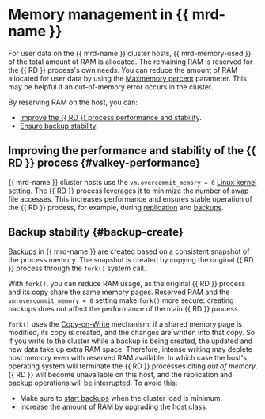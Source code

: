 # Memory management in {{ mrd-name }}

For user data on the {{ mrd-name }} cluster hosts, {{ mrd-memory-used }} of the total amount of RAM is allocated. The remaining RAM is reserved for the {{ RD }} process's own needs. You can reduce the amount of RAM allocated for user data by using the [Maxmemory percent](settings-list.md#settings-maxmemory-percent) parameter. This may be helpful if an out-of-memory error occurs in the cluster.

By reserving RAM on the host, you can:

* [Improve the {{ RD }} process performance and stability](#valkey-performance).
* [Ensure backup stability](#backup-create).

## Improving the performance and stability of the {{ RD }} process {#valkey-performance}

{{ mrd-name }} cluster hosts use the `vm.overcommit_memory = 0` [Linux kernel setting](https://www.kernel.org/doc/Documentation/vm/overcommit-accounting). The {{ RD }} process leverages it to minimize the number of swap file accesses. This increases performance and ensures stable operation of the {{ RD }} process, for example, during [replication](replication.md) and [backups](#backup-create).

## Backup stability {#backup-create}

[Backups](backup.md) in {{ mrd-name }} are created based on a consistent snapshot of the process memory. The snapshot is created by copying the original {{ RD }} process through the `fork()` system call.

With `fork()`, you can reduce RAM usage, as the original {{ RD }} process and its copy share the same memory pages. Reserved RAM and the `vm.overcommit_memory = 0` setting make `fork()` more secure: creating backups does not affect the performance of the main {{ RD }} process.

`fork()` uses the [Copy-on-Write](https://en.wikipedia.org/wiki/Copy-on-write) mechanism: if a shared memory page is modified, its copy is created, and the changes are written into that copy. So if you write to the cluster while a backup is being created, the updated and new data take up extra RAM space. Therefore, intense writing may deplete host memory even with reserved RAM available. In which case the host's operating system will terminate the {{ RD }} processes citing _out of memory_. {{ RD }} will become unavailable on this host, and the replication and backup operations will be interrupted. To avoid this:
* Make sure to [start backups](../operations/update.md#change-additional-settings) when the cluster load is minimum.
* Increase the amount of RAM [by upgrading the host class](../operations/update.md#change-resource-preset).
